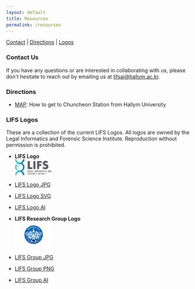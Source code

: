 ```yaml
---
layout: default
title: Resources
permalink: /resources
---
```


<span style="text-align: center;"> [Contact](#contact) | [Directions](#maps) | [Logos](#logos)</span>

### Contact Us

<span class="contact"></span>

If you have any questions or are interested in collaborating with us, please don't hesitate to reach out by emailing us at lifsai@hallym.ac.kr.

### Directions

<span class="maps"></span>

- [MAP](https://goo.gl/maps/15pL6ZfhHqr3KksA7): How to get to Chuncheon Station from Hallym University

### LIFS Logos

<span class="logos"></span>
These are a collection of the current LIFS Logos. All logos are owned by the
Legal Informatics and Forensic Science Institute. Reproduction without permission
is prohibited.

- **LIFS Logo**
  <br />
  <img style="width: 100px" src="/resources/LIFS-logo.jpg" />
  <br />

- [LIFS Logo JPG](/resources/LIFS-logo.jpg)
- [LIFS Logo SVG](/resources/LIFS-logo.svg)
- [LIFS Logo AI](/resources/LIFS-logo.ai)
  <br />

- **LIFS Research Group Logo**
  <br />
  <img style="width: 100px" src="/resources/LIFS-group.jpg" />
  <br />

- [LIFS Group JPG](/resources/LIFS-group.jpg)
- [LIFS Group PNG](/resources/LIFS-group.png)
- [LIFS Group AI](/resources/LIFS-group.ai)
  <br />
